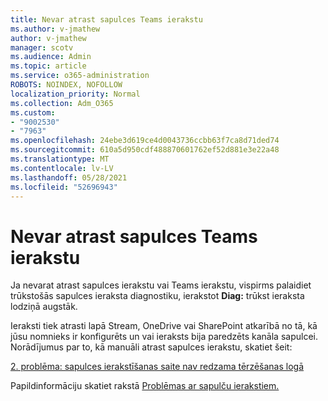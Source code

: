 ```yaml
---
title: Nevar atrast sapulces Teams ierakstu
ms.author: v-jmathew
author: v-jmathew
manager: scotv
ms.audience: Admin
ms.topic: article
ms.service: o365-administration
ROBOTS: NOINDEX, NOFOLLOW
localization_priority: Normal
ms.collection: Adm_O365
ms.custom:
- "9002530"
- "7963"
ms.openlocfilehash: 24ebe3d619ce4d0043736ccbb63f7ca8d71ded74
ms.sourcegitcommit: 610a5d950cdf488870601762ef52d881e3e22a48
ms.translationtype: MT
ms.contentlocale: lv-LV
ms.lasthandoff: 05/28/2021
ms.locfileid: "52696943"
---
```

# <a name="cant-find-the-teams-meeting-recording"></a>Nevar atrast sapulces Teams ierakstu

Ja nevarat atrast sapulces ierakstu vai Teams ierakstu, vispirms palaidiet trūkstošās sapulces ieraksta diagnostiku, ierakstot **Diag:** trūkst ieraksta lodziņā augstāk. 

Ieraksti tiek atrasti lapā Stream, OneDrive vai SharePoint atkarībā no tā, kā jūsu nomnieks ir konfigurēts un vai ieraksts bija paredzēts kanāla sapulcei. Norādījumus par to, kā manuāli atrast sapulces ierakstu, skatiet šeit: 

[2. problēma: sapulces ierakstīšanas saite nav redzama tērzēšanas logā](/microsoftteams/troubleshoot/meetings/troubleshoot-meeting-recording-issues#issue-2-the-meeting-recording-link-isnt-visible-in-a-chat-window)

Papildinformāciju skatiet rakstā [Problēmas ar sapulču ierakstiem.](/microsoftteams/troubleshoot/meetings/troubleshoot-meeting-recording-issues)
